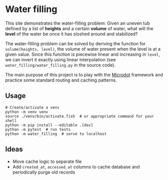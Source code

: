# Water filling

This site demonstrates the water-filling problem: Given an uneven tub defined by
a list of **heights** and a certain **volume** of water, what will the **level**
of the water be once it has sloshed around and stabilized?

The water-filling problem can be solved by deriving the function for
`volume(heights, level)`, the volume of water present when the level is at a
given value. Since this function is piecewise linear and increasing in `level`,
we can invert it exactly using linear interpolation (see
`water_filling/water_filling.py` in the source code).

The main purpose of this project is to play with the
[Microdot](https://microdot.readthedocs.io/en/latest/index.html) framework and
practice some standard routing and caching patterns.

<!-- end_site_header -->

## Usage

```shell
# Create/activate a venv
python -m venv venv
source ./venv/bin/activate.fish  # or appropriate command for your shell
python -m pip install --editable .[dev]
python -m pytest  # run tests
python -m water_filling  # serve to localhost
```

## Ideas

- Move cache logic to separate file
- Add `created_at`, `accessed_at` columns to cache database and periodically
  purge old records
